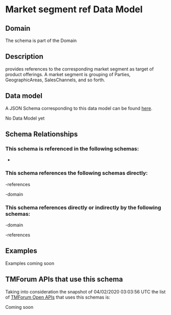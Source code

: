 # Market segment ref Data Model

## Domain

The  schema is part of the  Domain

## Description

provides references to the corresponding market segment as target of product offerings. A market segment is grouping of Parties, GeographicAreas, SalesChannels, and so forth.

## Data model

A JSON Schema corresponding to this data model can be found
[here](https://github.com/tmforum-rand/schemas/blob/candidates/MarketingSales/MarketSegmentRef.schema.json).

No Data Model yet

## Schema Relationships

### This schema is referenced in the following schemas:

-

### This schema references the following schemas directly:

-references

-domain

### This schema references directly or indirectly by the following schemas:

-domain

-references



## Examples

Examples coming soon

## TMForum APIs that use this schema

Taking into consideration the snapshot of 04/02/2020 03:03:56 UTC the list of [TMForum Open APIs](https://www.tmforum.org/open-apis/) that uses this schemas is:

Coming soon